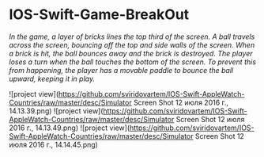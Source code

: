 # IOS-Swift-Game-BreakOut
<i>In the game, a layer of bricks lines the top third of the screen. A ball travels across the screen, bouncing off the top and side walls of the screen. When a brick is hit, the ball bounces away and the brick is destroyed. The player loses a turn when the ball touches the bottom of the screen. To prevent this from happening, the player has a movable paddle to bounce the ball upward, keeping it in play.</i>
<br>

![project view](https://github.com/sviridovartem/IOS-Swift-AppleWatch-Countries/raw/master/desc/Simulator Screen Shot 12 июля 2016 г., 14.13.39.png)
![project view](https://github.com/sviridovartem/IOS-Swift-AppleWatch-Countries/raw/master/desc/Simulator Screen Shot 12 июля 2016 г., 14.13.49.png)
![project view](https://github.com/sviridovartem/IOS-Swift-AppleWatch-Countries/raw/master/desc/Simulator Screen Shot 12 июля 2016 г., 14.14.45.png)


